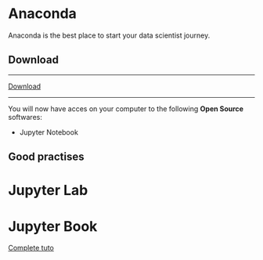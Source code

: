 # Anaconda

Anaconda is the best place to start your data scientist journey.

## Download

***

[Download](https://www.anaconda.com/)

***


You will now have acces on your computer to the following **Open Source** softwares:
- Jupyter Notebook

## Good practises

# Jupyter Lab


# Jupyter Book

[Complete tuto](https://datascientistforai.github.io/DataScienceStudy/customize/toc.html)